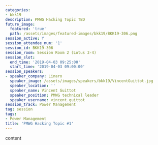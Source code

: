 ```yaml
---
categories:
- bkk19
description: PMWG Hacking Topic TBD
future_image:
  featured: 'true'
  path: /assets/images/featured-images/bkk19/BKK19-306.png
session_active: Y
session_attendee_num: '1'
session_id: BKK19-306
session_room: Session Room 2 (Lotus 3-4)
session_slot:
  end_time: '2019-04-03 09:25:00'
  start_time: '2019-04-03 09:00:00'
session_speakers:
- speaker_company: Linaro
  speaker_image: /assets/images/speakers/bkk19/VincentGuittot.jpg
  speaker_location: ''
  speaker_name: Vincent Guittot
  speaker_position: PMWG technical leader
  speaker_username: vincent.guittot
session_track: Power Management
tag: session
tags:
- Power Management
title: 'PMWG Hacking Topic #1'
---
```


content